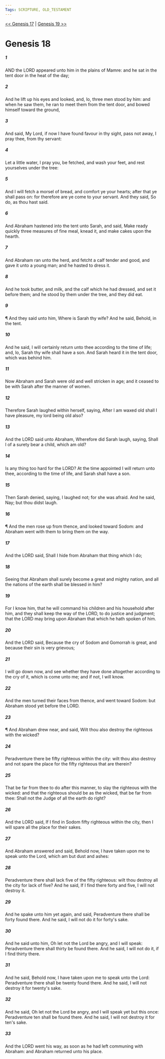 ```yaml
---
Tags: SCRIPTURE, OLD_TESTAMENT
---
```


[<< Genesis 17](OLD_TESTAMENT/01_Genesis/Genesis_17.md) | [Genesis 19 >>](OLD_TESTAMENT/01_Genesis/Genesis_19.md)

# Genesis 18

##### 1

AND the LORD appeared unto him in the plains of Mamre: and he sat in the tent door in the heat of the day;

##### 2

And he lift up his eyes and looked, and, lo, three men stood by him: and when he saw them, he ran to meet them from the tent door, and bowed himself toward the ground,

##### 3

And said, My Lord, if now I have found favour in thy sight, pass not away, I pray thee, from thy servant:

##### 4

Let a little water, I pray you, be fetched, and wash your feet, and rest yourselves under the tree:

##### 5

And I will fetch a morsel of bread, and comfort ye your hearts; after that ye shall pass on: for therefore are ye come to your servant. And they said, So do, as thou hast said.

##### 6

And Abraham hastened into the tent unto Sarah, and said, Make ready quickly three measures of fine meal, knead it, and make cakes upon the hearth.

##### 7

And Abraham ran unto the herd, and fetcht a calf tender and good, and gave it unto a young man; and he hasted to dress it.

##### 8

And he took butter, and milk, and the calf which he had dressed, and set it before them; and he stood by them under the tree, and they did eat.

##### 9

¶ And they said unto him, Where is Sarah thy wife? And he said, Behold, in the tent.

##### 10

And he said, I will certainly return unto thee according to the time of life; and, lo, Sarah thy wife shall have a son. And Sarah heard it in the tent door, which was behind him.

##### 11

Now Abraham and Sarah were old and well stricken in age; and it ceased to be with Sarah after the manner of women.

##### 12

Therefore Sarah laughed within herself, saying, After I am waxed old shall I have pleasure, my lord being old also?

##### 13

And the LORD said unto Abraham, Wherefore did Sarah laugh, saying, Shall I of a surety bear a child, which am old?

##### 14

Is any thing too hard for the LORD? At the time appointed I will return unto thee, according to the time of life, and Sarah shall have a son.

##### 15

Then Sarah denied, saying, I laughed not; for she was afraid. And he said, Nay; but thou didst laugh.

##### 16

¶ And the men rose up from thence, and looked toward Sodom: and Abraham went with them to bring them on the way.

##### 17

And the LORD said, Shall I hide from Abraham that thing which I do;

##### 18

Seeing that Abraham shall surely become a great and mighty nation, and all the nations of the earth shall be blessed in him?

##### 19

For I know him, that he will command his children and his household after him, and they shall keep the way of the LORD, to do justice and judgment; that the LORD may bring upon Abraham that which he hath spoken of him.

##### 20

And the LORD said, Because the cry of Sodom and Gomorrah is great, and because their sin is very grievous;

##### 21

I will go down now, and see whether they have done altogether according to the cry of it, which is come unto me; and if not, I will know.

##### 22

And the men turned their faces from thence, and went toward Sodom: but Abraham stood yet before the LORD.

##### 23

¶ And Abraham drew near, and said, Wilt thou also destroy the righteous with the wicked?

##### 24

Peradventure there be fifty righteous within the city: wilt thou also destroy and not spare the place for the fifty righteous that are therein?

##### 25

That be far from thee to do after this manner, to slay the righteous with the wicked: and that the righteous should be as the wicked, that be far from thee: Shall not the Judge of all the earth do right?

##### 26

And the LORD said, If I find in Sodom fifty righteous within the city, then I will spare all the place for their sakes.

##### 27

And Abraham answered and said, Behold now, I have taken upon me to speak unto the Lord, which am but dust and ashes:

##### 28

Peradventure there shall lack five of the fifty righteous: wilt thou destroy all the city for lack of five? And he said, If I find there forty and five, I will not destroy it.

##### 29

And he spake unto him yet again, and said, Peradventure there shall be forty found there. And he said, I will not do it for forty's sake.

##### 30

And he said unto him, Oh let not the Lord be angry, and I will speak: Peradventure there shall thirty be found there. And he said, I will not do it, if I find thirty there.

##### 31

And he said, Behold now, I have taken upon me to speak unto the Lord: Peradventure there shall be twenty found there. And he said, I will not destroy it for twenty's sake.

##### 32

And he said, Oh let not the Lord be angry, and I will speak yet but this once: Peradventure ten shall be found there. And he said, I will not destroy it for ten's sake.

##### 33

And the LORD went his way, as soon as he had left communing with Abraham: and Abraham returned unto his place.
